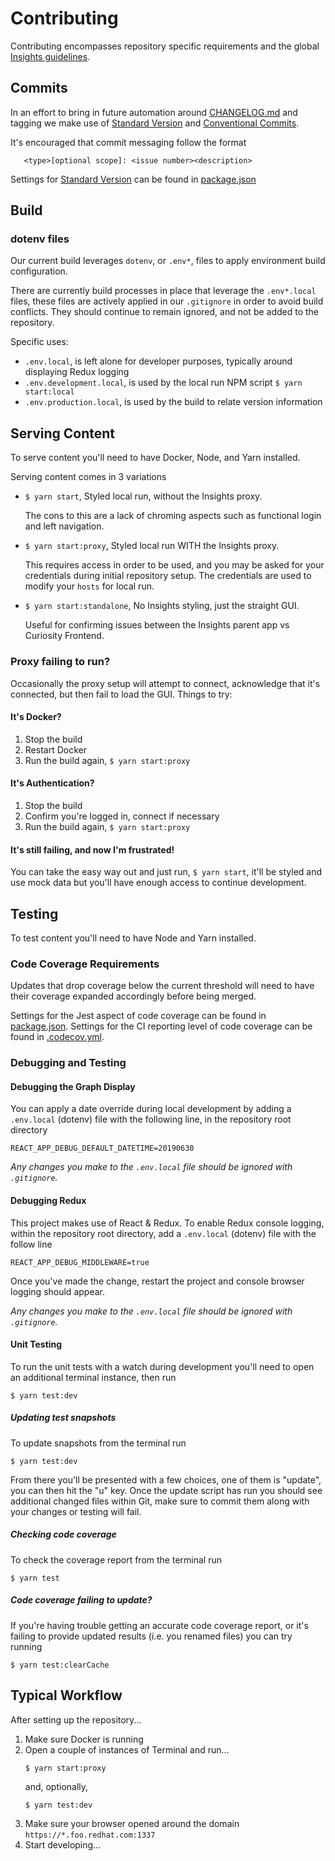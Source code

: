 # Contributing
Contributing encompasses repository specific requirements and the global [Insights guidelines](https://cloud.redhat.com/docs/storybook?path=/story/welcome--getting-started).

## Commits
In an effort to bring in future automation around 
[CHANGELOG.md](./CHANGELOG.md) and tagging we make use of [Standard Version](https://github.com/conventional-changelog/standard-version#readme) and [Conventional Commits](https://www.conventionalcommits.org).

It's encouraged that commit messaging follow the format
```
   <type>[optional scope]: <issue number><description>
```

Settings for [Standard Version](https://github.com/conventional-changelog/standard-version#readme) can be found in [package.json](./package.json)

## Build
### dotenv files
Our current build leverages `dotenv`, or `.env*`, files to apply environment build configuration. 

There are currently build processes in place that leverage the `.env*.local` files, these files are actively applied in our `.gitignore` in order to avoid build conflicts. They should continue to remain ignored, and not be added to the repository.

Specific uses:
- `.env.local`, is left alone for developer purposes, typically around displaying Redux logging
- `.env.development.local`, is used by the local run NPM script `$ yarn start:local`
- `.env.production.local`, is used by the build to relate version information

## Serving Content
To serve content you'll need to have Docker, Node, and Yarn installed.

Serving content comes in 3 variations
- `$ yarn start`, Styled local run, without the Insights proxy. 
  
  The cons to this are a lack of chroming aspects such as functional login and left navigation.
- `$ yarn start:proxy`, Styled local run WITH the Insights proxy. 
   
  This requires access in order to be used, and you may be asked for your credentials during initial repository setup. The credentials are used to modify your `hosts` for local run.
- `$ yarn start:standalone`, No Insights styling, just the straight GUI. 
  
  Useful for confirming issues between the Insights parent app vs Curiosity Frontend.
  
### Proxy failing to run?
Occasionally the proxy setup will attempt to connect, acknowledge that it's connected, but then fail to load the GUI.
Things to try:

#### It's Docker?
1. Stop the build
1. Restart Docker
1. Run the build again, `$ yarn start:proxy`

#### It's Authentication?
1. Stop the build
1. Confirm you're logged in, connect if necessary
1. Run the build again, `$ yarn start:proxy`

#### It's still failing, and now I'm frustrated!
You can take the easy way out and just run, `$ yarn start`, it'll be styled and use mock data but you'll have enough access to continue development. 

## Testing
To test content you'll need to have Node and Yarn installed.

### Code Coverage Requirements
Updates that drop coverage below the current threshold will need to have their coverage expanded accordingly before being merged. 

Settings for the Jest aspect of code coverage can be found in [package.json](./package.json). Settings for the CI reporting level of code coverage
can be found in [.codecov.yml](./.codecov.yml).

### Debugging and Testing

#### Debugging the Graph Display
You can apply a date override during local development by adding a `.env.local` (dotenv) file with the following line, in the repository root directory
   ```
   REACT_APP_DEBUG_DEFAULT_DATETIME=20190630
   ```

*Any changes you make to the `.env.local` file should be ignored with `.gitignore`.*

#### Debugging Redux
This project makes use of React & Redux. To enable Redux console logging, within the repository root directory, add a `.env.local` (dotenv) file with the follow line
  ```
  REACT_APP_DEBUG_MIDDLEWARE=true
  ```

Once you've made the change, restart the project and console browser logging should appear.

*Any changes you make to the `.env.local` file should be ignored with `.gitignore`.*

#### Unit Testing
To run the unit tests with a watch during development you'll need to open an additional terminal instance, then run
  ```
  $ yarn test:dev
  ```

##### Updating test snapshots
To update snapshots from the terminal run 
  ```
  $ yarn test:dev
  ```
  
From there you'll be presented with a few choices, one of them is "update", you can then hit the "u" key. Once the update script has run you should see additional changed files within Git, make sure to commit them along with your changes or testing will fail.

##### Checking code coverage
To check the coverage report from the terminal run
  ```
  $ yarn test
  ```
  
##### Code coverage failing to update?
If you're having trouble getting an accurate code coverage report, or it's failing to provide updated results (i.e. you renamed files) you can try running
  ```
  $ yarn test:clearCache
  ```

## Typical Workflow
After setting up the repository...
1. Make sure Docker is running
1. Open a couple of instances of Terminal and run...
    ```
    $ yarn start:proxy
    ```
    and, optionally,
    ```
    $ yarn test:dev
    ```
1. Make sure your browser opened around the domain `https://*.foo.redhat.com:1337`
1. Start developing...
